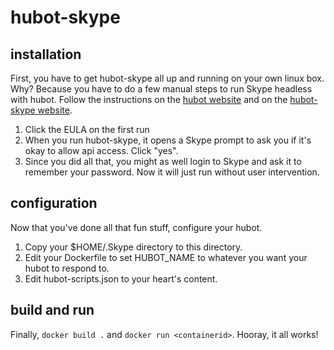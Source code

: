 # hubot-skype

## installation

First, you have to get hubot-skype all up and running on your own linux box.
Why?  Because you have to do a few manual steps to run Skype headless with
hubot.  Follow the instructions on the [hubot website](https://github.com/github/hubot/tree/master/docs)
and on the [hubot-skype website](https://github.com/netpro2k/hubot-skype).


1. Click the EULA on the first run
2. When you run hubot-skype, it opens a Skype prompt to ask you if it's okay to allow api access.  Click "yes".
3. Since you did all that, you might as well login to Skype and ask it to remember your password.  Now it will just run without user intervention.

## configuration

Now that you've done all that fun stuff, configure your hubot.

1. Copy your $HOME/.Skype directory to this directory.
2. Edit your Dockerfile to set HUBOT_NAME to whatever you want your hubot to respond to.
3. Edit hubot-scripts.json to your heart's content.

## build and run

Finally, `docker build .` and `docker run <containerid>`.  Hooray, it all
works!
